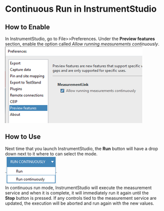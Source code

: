 # Continuous Run in InstrumentStudio

## How to Enable

In InstrumentStudio, go to File>>Preferences. Under the **Preview features** section, enable the option called *Allow running measurements continuously*.  
![Enable RunContinuous](../meas-images/enable-continuous-run.png)

## How to Use

Next time that you launch InstrumentStudio, the **Run** button will have a drop down next to it where to can select the mode.  
![Continuous Run Button](../meas-images/continuous-run-button.png)  
In continuous run mode, InstrumentStudio will execute the measurement service and when it is complete, it will immediately run it again until the **Stop** button is pressed. If any controls tied to the measurement service are updated, the execution will be aborted and run again with the new values.
